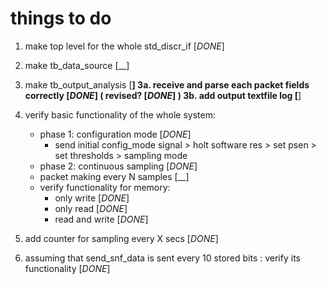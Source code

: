 # things to do
1. make top level for the whole std_discr_if [_DONE_]
2. make tb_data_source [__]
3. make tb_output_analysis [__]
    3a. receive and parse each packet fields correctly [_DONE_] ( revised? [_DONE_] )
    3b. add output textfile log [__]

4. verify basic functionality of the whole system:
    - phase 1: configuration mode [_DONE_]
        * send initial config_mode signal > holt software res > set psen > set thresholds > sampling mode
    - phase 2: continuous sampling [_DONE_]
    - packet making every N samples [__]
    - verify functionality for memory:
        * only write [_DONE_]
        * only read [_DONE_]
        * read and write [_DONE_]

5. add counter for sampling every X secs [_DONE_]

6. assuming that send_snf_data is sent every 10 stored bits : verify its functionality [_DONE_]
